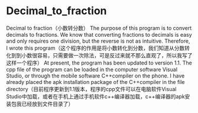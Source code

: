 # Decimal_to_fraction
Decimal to fraction（小数转分数）
The purpose of this program is to convert decimals to fractions. We know that converting fractions to decimals is easy and only requires one division, but the reverse is not as intuitive. Therefore, I wrote this program（这个程序的作用是将小数转化到分数，我们知道从分数转化到到小数很容易，只需要做一次除法，可是反过来就不那么直观了，所以我写了这样一个程序）
At present, the program has been updated to version 1.1. The cpp file of the program can be loaded in the computer software Visual Studio, or through the mobile software C++compiler on the phone. I have already placed the apk installation package of the C++compiler in the file directory（目前程序更新到1.1版本，程序的cpp文件可以在电脑软件Visual Studio中加载，或者在手机上通过手机软件c++编译器加载，c++编译器的apk安装包我已经放到文件目录了）

